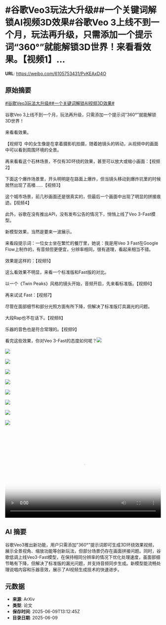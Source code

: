 # #谷歌Veo3玩法大升级##一个关键词解锁AI视频3D效果#谷歌Veo 3上线不到一个月，玩法再升级，只需添加一个提示词“360°”就能解锁3D世界！来看看效果。【视频1】...

**URL**: https://weibo.com/6105753431/PvKEAxD4O

## 原始摘要

<a href="https://m.weibo.cn/search?containerid=231522type%3D1%26t%3D10%26q%3D%23%E8%B0%B7%E6%AD%8CVeo3%E7%8E%A9%E6%B3%95%E5%A4%A7%E5%8D%87%E7%BA%A7%23&amp;extparam=%23%E8%B0%B7%E6%AD%8CVeo3%E7%8E%A9%E6%B3%95%E5%A4%A7%E5%8D%87%E7%BA%A7%23" data-hide=""><span class="surl-text">#谷歌Veo3玩法大升级#</span></a><a href="https://m.weibo.cn/search?containerid=231522type%3D1%26t%3D10%26q%3D%23%E4%B8%80%E4%B8%AA%E5%85%B3%E9%94%AE%E8%AF%8D%E8%A7%A3%E9%94%81AI%E8%A7%86%E9%A2%913D%E6%95%88%E6%9E%9C%23&amp;extparam=%23%E4%B8%80%E4%B8%AA%E5%85%B3%E9%94%AE%E8%AF%8D%E8%A7%A3%E9%94%81AI%E8%A7%86%E9%A2%913D%E6%95%88%E6%9E%9C%23" data-hide=""><span class="surl-text">#一个关键词解锁AI视频3D效果#</span></a><br><br>谷歌Veo 3上线不到一个月，玩法再升级，只需添加一个提示词“360°”就能解锁3D世界！<br><br>来看看效果。<br><br>【视频1】中的女生像是在拿着摄影机拍摄，随着她镜头的转动，从视频中的画面中可以看到周围环境的全景。<br><br>再来看看这个石林场景，不仅有3D环绕的效果，甚至可以放大或缩小画面：【视频2】<br><br>下面这个爆炸场景里，开头明明是在路面上爆炸，但当镜头移动到爆炸坑里的时候居然出现了高楼……【视频3】<br><br>这个城市场景，前几秒画面还是很真实的，但最后一个画面中出现了明显的拼接痕迹。【视频4】<br><br>此外，谷歌在没有推出API，没有发布公告的情况下，悄悄上线了Veo 3-Fast模型。<br><br>新模型效果，当然是要来一波展示。<br><br>来看段提示词：一位女士坐在繁忙的餐厅里，她说：我是用Veo 3 Fast在Google Flow上制作的，有音频但更便宜，分辨率相同，很有道理，看起来相当不错。<br><br>效果是这样的：【视频5】<br><br>这么看效果不明显，来看一个标准版和Fast版的对比。<br><br>以一个《Twin Peaks》风格的镜头开始，音频开启，先来看标准版。【视频6】<br><br>再来试试 Fast：【视频7】<br><br>尽管在面部细节和部分光照方面有所下降，但解决了标准版灯具漏光的问题。<br><br>大段Rap也不在话下。【视频8】<br><br>乐器的音色也是符合常理的。【视频9】<br><br>看完这些效果，你对Veo 3-Fast的态度如何呢？<img style="" src="https://tvax2.sinaimg.cn/large/006Fd7o3ly1i297692x5gj30b40o23yv.jpg" referrerpolicy="no-referrer"><br><br><img style="" src="https://tvax1.sinaimg.cn/large/006Fd7o3ly1i29768abfkj30b40o2q38.jpg" referrerpolicy="no-referrer"><br><br><img style="" src="https://tvax1.sinaimg.cn/large/006Fd7o3ly1i29769rh2hj30b40o2dg3.jpg" referrerpolicy="no-referrer"><br><br><img style="" src="https://tvax1.sinaimg.cn/large/006Fd7o3ly1i2976cpx3oj30b40o2aa9.jpg" referrerpolicy="no-referrer"><br><br><img style="" src="https://tvax4.sinaimg.cn/large/006Fd7o3ly1i2976evdk0j30zk0k0q4e.jpg" referrerpolicy="no-referrer"><br><br><img style="" src="https://tvax2.sinaimg.cn/large/006Fd7o3ly1i2976e0v9ij31gw0u0gn9.jpg" referrerpolicy="no-referrer"><br><br><img style="" src="https://tvax3.sinaimg.cn/large/006Fd7o3ly1i2976az2djj30zk0k0abi.jpg" referrerpolicy="no-referrer"><br><br><img style="" src="https://tvax3.sinaimg.cn/large/006Fd7o3ly1i29769uxzdj30zk0k0q4c.jpg" referrerpolicy="no-referrer"><br><br><img style="" src="https://tvax3.sinaimg.cn/large/006Fd7o3ly1i2976alrm4j30zk0k00tz.jpg" referrerpolicy="no-referrer"><br><br><br clear="both"><div style="clear: both"></div><video controls="controls" poster="https://tvax3.sinaimg.cn/orj480/006Fd7o3ly1i29768qa1gj30b40o23yv.jpg" style="width: 100%"><source src="https://f.video.weibocdn.com/o0/UnNng6oGlx08oUnWiICA010412001D640E010.mp4?label=mp4_hd&amp;template=400x866.24.0&amp;ori=0&amp;ps=1CwnkDw1GXwCQx&amp;Expires=1749478338&amp;ssig=NzkjMdcE%2Bt&amp;KID=unistore,video"><source src="https://f.video.weibocdn.com/o0/bqUB58cUlx08oUnWuR9u010412001lQf0E010.mp4?label=mp4_ld&amp;template=360x776.24.0&amp;ori=0&amp;ps=1CwnkDw1GXwCQx&amp;Expires=1749478338&amp;ssig=EYLGEEx%2Bwj&amp;KID=unistore,video"><p>视频无法显示，请前往<a href="https://video.weibo.com/show?fid=1034%3A5175672436621400" target="_blank" rel="noopener noreferrer">微博视频</a>观看。</p></video>

## AI 摘要

谷歌Veo3推出新功能，用户只需添加"360°"提示词即可生成3D环绕效果视频，展示全景视角、缩放功能等创新玩法，但部分场景仍存在画面拼接问题。同时，谷歌低调上线Veo3-Fast模型，在保持相同分辨率的情况下优化处理速度，虽面部细节略有下降，但解决了标准版的漏光问题，并支持音频同步生成。新模型能流畅处理说唱内容和乐器音效，展示了AI视频生成技术的快速进步。

## 元数据

- **来源**: ArXiv
- **类型**: 论文
- **保存时间**: 2025-06-09T13:12:45Z
- **目录日期**: 2025-06-09

